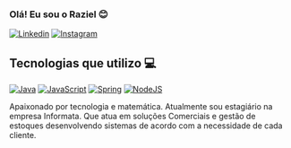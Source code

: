 ### Olá! Eu sou o Raziel 😊


[![Linkedin](https://img.shields.io/badge/LinkedIn-0077B5?style=for-the-badge&logo=linkedin&logoColor=white)](https://www.linkedin.com/in/raziel-jos%C3%A9-6084b314a/)
[![Instagram](https://img.shields.io/badge/Instagram-E4405F?style=for-the-badge&logo=instagram&logoColor=white)](https://www.instagram.com/raziel.jose/)

## Tecnologias que utilizo 💻

[![Java](https://img.shields.io/badge/Java-ED8B00?style=for-the-badge&logo=java&logoColor=white)]()
[![JavaScript](https://img.shields.io/badge/JavaScript-F7DF1E?style=for-the-badge&logo=javascript&logoColor=black)]()
[![Spring](https://img.shields.io/badge/Spring-6DB33F?style=for-the-badge&logo=spring&logoColor=white)]()
[![NodeJS](https://img.shields.io/badge/Node.js-43853D?style=for-the-badge&logo=node.js&logoColor=white)]()

Apaixonado por tecnologia e matemática. Atualmente sou estagiário na empresa Informata. Que atua em soluções Comerciais e gestão de estoques desenvolvendo sistemas de acordo com a necessidade de cada cliente.
